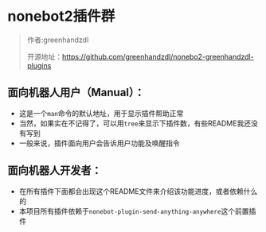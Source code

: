 # nonebot2插件群
> 作者:greenhandzdl
> 
> 开源地址：https://github.com/greenhandzdl/nonebo2-greenhandzdl-plugins
## 面向机器人用户（Manual）：
* 这是一个`man`命令的默认地址，用于显示插件帮助正常
* 当然，如果实在不记得了，可以用`tree`来显示下插件数，有些README我还没有写到
* 一般来说，插件面向用户会告诉用户功能及唤醒指令
## 面向机器人开发者：
*  在所有插件下面都会出现这个README文件来介绍该功能进度，或者依赖什么的
*  本项目所有插件依赖于`nonebot-plugin-send-anything-anywhere`这个前置插件